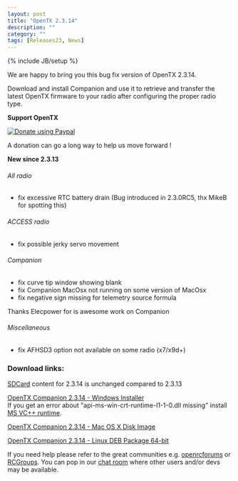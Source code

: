 ```yaml
---
layout: post
title: "OpenTX 2.3.14"
description: ""
category: ""
tags: [Releases23, News]
---
```

{% include JB/setup %}

We are happy to bring you this bug fix version of OpenTX 2.3.14.

Download and install Companion and use it to retrieve and transfer the latest OpenTX firmware to your radio after configuring the proper radio type.

**Support OpenTX**

<a href="https://www.paypal.com/cgi-bin/webscr?cmd=_s-xclick&amp;hosted_button_id=DJ9MASSKVW8WN" rel="nofollow"><img src="https://camo.githubusercontent.com/11b2f47d7b4af17ef3a803f57c37de3ac82ac039/68747470733a2f2f696d672e736869656c64732e696f2f62616467652f70617970616c2d646f6e6174652d79656c6c6f772e737667" alt="Donate using Paypal" data-canonical-src="https://img.shields.io/badge/paypal-donate-yellow.svg" style="max-width:100%;"></a>

A donation can go a long way to help us move forward !

**New since 2.3.13**

###### All radio
- fix excessive RTC battery drain (Bug introduced in 2.3.0RC5, thx MikeB for spotting this)

###### ACCESS radio
- fix possible jerky servo movement

###### Companion
- fix curve tip window showing blank
- fix Companion MacOsx not running on some version of MacOsx
- fix negative sign missing for telemetry source formula

Thanks Elecpower for is awesome work on Companion

###### Miscellaneous
- fix AFHSD3 option not available on some radio (x7/x9d+)

### Download links:

[SDCard](http://downloads.open-tx.org/2.3/release/sdcard/) content for 2.3.14 is unchanged compared to 2.3.13

[OpenTX Companion 2.3.14  - Windows Installer](https://downloads.open-tx.org/2.3/release/companion/windows/companion-windows-2.3.14.exe)  
If you get an error about "api-ms-win-crt-runtime-I1-1-0.dll missing" install [MS VC++ runtime](https://support.microsoft.com/en-us/help/2999226/update-for-universal-c-runtime-in-windows).

[OpenTX Companion 2.3.14  - Mac OS X Disk Image](https://downloads.open-tx.org/2.3/release/companion/macosx/opentx-companion-2.3.14.dmg)

[OpenTX Companion 2.3.14  - Linux DEB Package 64-bit](https://downloads.open-tx.org/2.3/release/companion/linux/companion23_2.3.14_amd64.deb)

If you need help please refer to the great communities e.g. [openrcforums](http://openrcforums.com/forum/viewforum.php?f=45) or [RCGroups](https://www.rcgroups.com/forums/showthread.php?3395177-Official-OpenTX-version-2-3-Discussion-Thread). You can pop in our [chat room](https://discord.gg/CZCwVx2) where other users and/or devs may be available.
